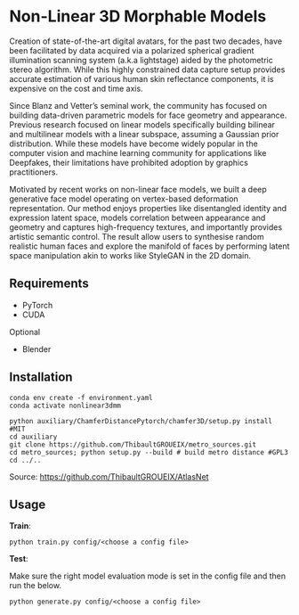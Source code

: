 # Non-Linear 3D Morphable Models

Creation of state-of-the-art digital avatars, for the past two decades, have been facilitated by data acquired via a polarized spherical gradient illumination scanning system (a.k.a lightstage) aided by the photometric stereo algorithm. While this highly constrained data capture setup provides accurate estimation of various human skin reflectance components, it is expensive on the cost and time axis.

Since Blanz and Vetter’s seminal work, the community has focused on building data-driven parametric models for face geometry and appearance. Previous research focused on linear models specifically building bilinear and multilinear models with a linear subspace, assuming a Gaussian prior distribution. While these models have become widely popular in the computer vision and machine learning community for applications like Deepfakes, their limitations have prohibited adoption by graphics practitioners. 

Motivated by recent works on non-linear face models, we built a deep generative face model operating on vertex-based deformation representation. Our method enjoys properties like disentangled identity and expression latent space, models correlation between appearance and geometry and captures high-frequency textures, and importantly provides artistic semantic control. The result allow users to synthesise random realistic human faces and explore the manifold of faces by performing latent space manipulation akin to works like StyleGAN in the 2D domain.

## Requirements

- PyTorch
- CUDA

Optional
- Blender

## Installation

````
conda env create -f environment.yaml
conda activate nonlinear3dmm
````

````
python auxiliary/ChamferDistancePytorch/chamfer3D/setup.py install #MIT
cd auxiliary
git clone https://github.com/ThibaultGROUEIX/metro_sources.git
cd metro_sources; python setup.py --build # build metro distance #GPL3
cd ../..
````

Source: https://github.com/ThibaultGROUEIX/AtlasNet


## Usage

**Train**:

````
python train.py config/<choose a config file>

````

**Test**:

Make sure the right model evaluation mode is set in the config file and then run the below.

````
python generate.py config/<choose a config file>

````

